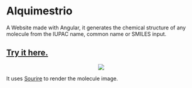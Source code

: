 # Alquimestrio
A Website made with Angular, it generates the chemical structure of any molecule from the IUPAC name, common name or SMILES input.
## [Try it here.](https://angelm.dev)
<p align="center">
    <img src="https://user-images.githubusercontent.com/20376969/162630400-b1fe0f7f-2f87-41c3-b0ec-811efba21ddd.gif">
</p>

It uses [Sourire](https://github.com/tmoerman/sourire) to render the molecule image.